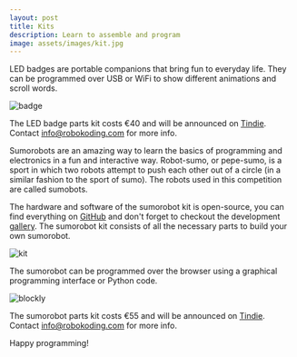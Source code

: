 ```yaml
---
layout: post
title: Kits
description: Learn to assemble and program
image: assets/images/kit.jpg
---
```


LED badges are portable companions that bring fun to everyday life. They can be programmed over USB or WiFi to show different animations and scroll words.

![badge](../../../assets/images/badge.jpg)

The LED badge parts kit costs €40 and will be announced on [Tindie](https://www.tindie.com/stores/silbo/). Contact [info@robokoding.com]() for more info.

Sumorobots are an amazing way to learn the basics of programming and electronics in a fun and interactive way. Robot-sumo, or pepe-sumo, is a sport in which two robots attempt to push each other out of a circle (in a similar fashion to the sport of sumo). The robots used in this competition are called sumobots.

The hardware and software of the sumorobot kit is open-source, you can find everything on [GitHub](https://github.com/robokoding) and don't forget to checkout the development [gallery](https://goo.gl/photos/vJf1QYrnvfJTh55V8). The sumorobot kit consists of all the necessary parts to build your own sumorobot.

![kit](../../../assets/images/kit.jpg)

The sumorobot can be programmed over the browser using a graphical programming interface or Python code.

![blockly](../../../assets/images/blockly.jpg)

The sumorobot parts kit costs €55 and will be announced on [Tindie](https://www.tindie.com/stores/silbo/). Contact [info@robokoding.com]() for more info.

Happy programming!
